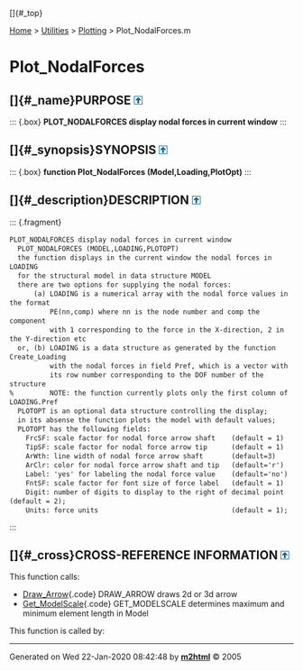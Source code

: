 []{#_top}

<div>

[Home](../../FEDEASLab.html) \> [Utilities](../FEDEASLab.html) \>
[Plotting](FEDEASLab.html) \> Plot_NodalForces.m

</div>

# Plot_NodalForces

## []{#_name}PURPOSE [![\^](../../up.png)](#_top)

::: {.box}
**PLOT_NODALFORCES display nodal forces in current window**
:::

## []{#_synopsis}SYNOPSIS [![\^](../../up.png)](#_top)

::: {.box}
**function Plot_NodalForces (Model,Loading,PlotOpt)**
:::

## []{#_description}DESCRIPTION [![\^](../../up.png)](#_top)

::: {.fragment}
``` {.comment}
PLOT_NODALFORCES display nodal forces in current window
  PLOT_NODALFORCES (MODEL,LOADING,PLOTOPT)
  the function displays in the current window the nodal forces in LOADING
  for the structural model in data structure MODEL
  there are two options for supplying the nodal forces:
      (a) LOADING is a numerical array with the nodal force values in the format
          PE(nn,comp) where nn is the node number and comp the component
          with 1 corresponding to the force in the X-direction, 2 in the Y-direction etc
  or, (b) LOADING is a data structure as generated by the function Create_Loading
          with the nodal forces in field Pref, which is a vector with
          its row number corresponding to the DOF number of the structure
%         NOTE: the function currently plots only the first column of LOADING.Pref 
  PLOTOPT is an optional data structure controlling the display;
  in its absense the function plots the model with default values;
  PLOTOPT has the following fields:
    FrcSF: scale factor for nodal force arrow shaft    (default = 1)
    TipSF: scale factor for nodal force arrow tip      (default = 1)
    ArWth: line width of nodal force arrow shaft       (default=3)
    ArClr: color for nodal force arrow shaft and tip   (default='r')
    Label: 'yes' for labeling the nodal force value    (default='no')
    FntSF: scale factor for font size of force label   (default = 1)
    Digit: number of digits to display to the right of decimal point (default = 2);
    Units: force units                                 (default = 1);
```
:::

## []{#_cross}CROSS-REFERENCE INFORMATION [![\^](../../up.png)](#_top)

This function calls:

-   [Draw_Arrow](Draw_Arrow.html "function varargout = Draw_Arrow (Astr,Aend,Aln,PlotOpt)"){.code}
    DRAW_ARROW draws 2d or 3d arrow
-   [Get_ModelScale](Get_ModelScale.html "function [ModSc,maxL,minL] = Get_ModelScale (Model,Ratio)"){.code}
    GET_MODELSCALE determines maximum and minimum element length in
    Model

This function is called by:

------------------------------------------------------------------------

Generated on Wed 22-Jan-2020 08:42:48 by
**[m2html](http://www.artefact.tk/software/matlab/m2html/ "Matlab Documentation in HTML")**
© 2005
